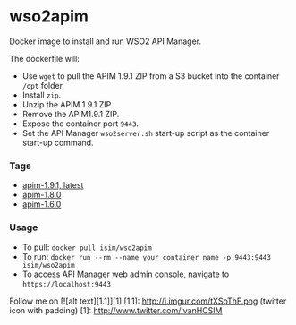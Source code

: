 # wso2apim

Docker image to install and run WSO2 API Manager. 

The dockerfile will:
* Use `wget` to pull the APIM 1.9.1 ZIP from a S3 bucket into the container `/opt` folder.
* Install `zip`.
* Unzip the APIM 1.9.1 ZIP.
* Remove the APIM1.9.1 ZIP.
* Expose the container port `9443`.
* Set the API Manager `wso2server.sh` start-up script as the container start-up command.

### Tags
* [apim-1.9.1, latest](https://github.com/ihcsim/docker-wso2apim/tree/apim-1.9.1)
* [apim-1.8.0](https://github.com/ihcsim/docker-wso2apim/tree/apim-1.8.0)
* [apim-1.6.0](https://github.com/ihcsim/docker-wso2apim/tree/apim-1.6.0)

### Usage
* To pull: `docker pull isim/wso2apim`
* To run: `docker run --rm --name your_container_name -p 9443:9443 isim/wso2apim`
* To access API Manager web admin console, navigate to `https://localhost:9443`

Follow me on [![alt text][1.1]][1]
[1.1]: http://i.imgur.com/tXSoThF.png (twitter icon with padding)
[1]: http://www.twitter.com/IvanHCSIM
